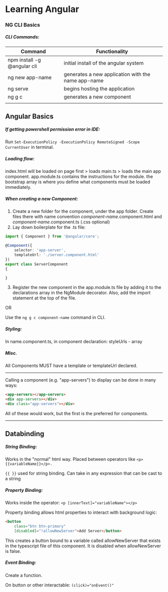 # Learning Angular

### NG CLI Basics
##### CLI Commands:
| Command | Functionality |
|---|---|
| npm install -g @angular cli | initial install of the angular system |
| ng new app-name | generates a new application with the name app-name |
| ng serve | begins hosting the application |
| ng g c | generates a new component |
|  |  |

## Angular Basics

##### If getting powershell permission error in IDE:
Run ```Set-ExecutionPolicy -ExecutionPolicy RemoteSigned -Scope CurrentUser``` in terminal.

##### Loading flow:
index.html will be loaded on page first > loads main.ts > loads the main app component. 
app.module.ts contains the instructions for the module. the bootstrap array is where you define what components must be loaded immediately. 

##### When creating a new Component:
1. Create a new folder for the component, under the app folder. Create files there with name convention _component-name_.component.html and _component-name_.component.ts (.css optional)
2. Lay down boilerplate for the .ts file:
```ts
import { Component } from '@angular/core';

@Component({
    selector: 'app-server',
    templateUrl: './server.component.html'
})
export class ServerComponent
{

}
```
3. Register the new component in the app.module.ts file by adding it to the declarations array in the NgModule decorator. Also, add the import statement at the top of the file.

OR

Use the ```ng g c component-name``` command in CLI.

##### Styling:
In name.component.ts, in component declaration:
styleUrls - array


##### Misc.  

All Components MUST have a template or templateUrl declared.  

---  

Calling a component (e.g. "app-servers") to display can be done in many ways:  

```html
<app-servers></app-servers>
<div app-servers></div>
<div class="app-servers"></div>
```
    
All of these would work, but the first is the preferred for components.  

---

## Databinding

##### String Binding:

Works in the "normal" html way. Placed between operators like ```<p>{{variableName}}</p>.```

``` {{ }} ``` used for string binding. Can take in any expression that can be cast to a string

##### Property Binding:

Works inside the operator: ```<p [innerText]="variableName"></p>```

Property binding allows html properties to interact with background logic:  

```html
<button 
    class="btn btn-primary" 
    [disabled]="!allowNewServer">Add Server</button>
```

This creates a button bound to a variable called allowNewServer that exists in the typescript file of this component. It is disabled when allowNewServer is false.


##### Event Binding:

Create a function.

On button or other interactable: ``` (click)="onEvent()" ```